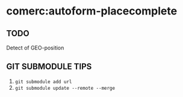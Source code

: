 comerc:autoform-placecomplete
=============================

TODO
----
Detect of GEO-position

GIT SUBMODULE TIPS
------------------

1. `git submodule add url`
2. `git submodule update --remote --merge`

